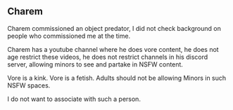 ## Charem

Charem commissioned an object predator, I did not check background on people who commissioned me at the time.

Charem has a youtube channel where he does vore content, he does not age restrict these videos, he does not restrict channels in his discord server, allowing minors to see and partake in NSFW content.

Vore is a kink. Vore is a fetish. Adults should not be allowing Minors in such NSFW spaces.

I do not want to associate with such a person.

